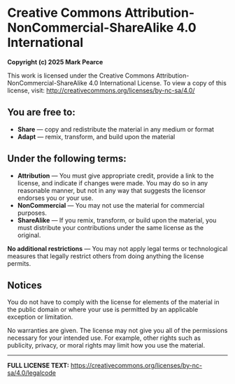 # Creative Commons Attribution-NonCommercial-ShareAlike 4.0 International

**Copyright (c) 2025 Mark Pearce**

This work is licensed under the Creative Commons Attribution-NonCommercial-ShareAlike 4.0 International License. To view a copy of this license, visit: http://creativecommons.org/licenses/by-nc-sa/4.0/

## You are free to:

- **Share** — copy and redistribute the material in any medium or format
- **Adapt** — remix, transform, and build upon the material

## Under the following terms:

- **Attribution** — You must give appropriate credit, provide a link to the license, and indicate if changes were made. You may do so in any reasonable manner, but not in any way that suggests the licensor endorses you or your use.
- **NonCommercial** — You may not use the material for commercial purposes.
- **ShareAlike** — If you remix, transform, or build upon the material, you must distribute your contributions under the same license as the original.

**No additional restrictions** — You may not apply legal terms or technological measures that legally restrict others from doing anything the license permits.

## Notices

You do not have to comply with the license for elements of the material in the public domain or where your use is permitted by an applicable exception or limitation.

No warranties are given. The license may not give you all of the permissions necessary for your intended use. For example, other rights such as publicity, privacy, or moral rights may limit how you use the material.

---

**FULL LICENSE TEXT:** https://creativecommons.org/licenses/by-nc-sa/4.0/legalcode
